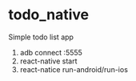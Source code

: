 # todo_native
Simple todo list app

1. adb connect <ip>:5555
2. react-native start
3. react-natice run-android/run-ios
